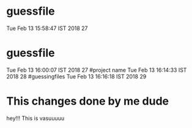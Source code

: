 # guessfile 
Tue Feb 13 15:58:47 IST 2018
27
# guessfile 
Tue Feb 13 16:00:07 IST 2018
27
#project name
Tue Feb 13 16:14:33 IST 2018
28
#guessingfiles
Tue Feb 13 16:16:18 IST 2018
29
# This changes done by me dude
hey!!! This is vasuuuuu
